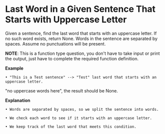 # Last Word in a Given Sentence That Starts with Uppercase Letter

Given a sentence, find the last word that starts with an uppercase letter. If no such word exists, return None. Words in the sentence are separated by spaces. Assume no punctuations will be present.

**NOTE**: This is a function type question, you don't have to take input or print the output, just have to complete the required function definition.

**Example**

    • "This is a Test sentence" --> "Test" last word that starts with an uppercase letter.

"no uppercase words here", the result should be None.

**Explanation**

    • Words are separated by spaces, so we split the sentence into words.

    • We check each word to see if it starts with an uppercase letter.

    • We keep track of the last word that meets this condition.